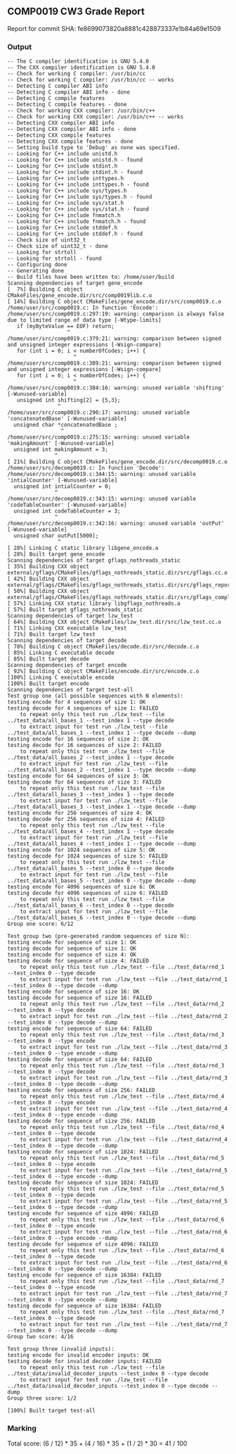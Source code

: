 ## COMP0019 CW3 Grade Report
Report for commit SHA: fe8699073820a8881c428873337e1b84a69e1509

### Output


    -- The C compiler identification is GNU 5.4.0
    -- The CXX compiler identification is GNU 5.4.0
    -- Check for working C compiler: /usr/bin/cc
    -- Check for working C compiler: /usr/bin/cc -- works
    -- Detecting C compiler ABI info
    -- Detecting C compiler ABI info - done
    -- Detecting C compile features
    -- Detecting C compile features - done
    -- Check for working CXX compiler: /usr/bin/c++
    -- Check for working CXX compiler: /usr/bin/c++ -- works
    -- Detecting CXX compiler ABI info
    -- Detecting CXX compiler ABI info - done
    -- Detecting CXX compile features
    -- Detecting CXX compile features - done
    -- Setting build type to 'Debug' as none was specified.
    -- Looking for C++ include unistd.h
    -- Looking for C++ include unistd.h - found
    -- Looking for C++ include stdint.h
    -- Looking for C++ include stdint.h - found
    -- Looking for C++ include inttypes.h
    -- Looking for C++ include inttypes.h - found
    -- Looking for C++ include sys/types.h
    -- Looking for C++ include sys/types.h - found
    -- Looking for C++ include sys/stat.h
    -- Looking for C++ include sys/stat.h - found
    -- Looking for C++ include fnmatch.h
    -- Looking for C++ include fnmatch.h - found
    -- Looking for C++ include stddef.h
    -- Looking for C++ include stddef.h - found
    -- Check size of uint32_t
    -- Check size of uint32_t - done
    -- Looking for strtoll
    -- Looking for strtoll - found
    -- Configuring done
    -- Generating done
    -- Build files have been written to: /home/user/build
    Scanning dependencies of target gene_encode
    [  7%] Building C object CMakeFiles/gene_encode.dir/src/comp0019lib.c.o
    [ 14%] Building C object CMakeFiles/gene_encode.dir/src/comp0019.c.o
    /home/user/src/comp0019.c: In function 'Encode':
    /home/user/src/comp0019.c:297:19: warning: comparison is always false due to limited range of data type [-Wtype-limits]
       if (myByteValue == EOF) return;
                       ^
    /home/user/src/comp0019.c:379:21: warning: comparison between signed and unsigned integer expressions [-Wsign-compare]
       for (int i = 0; i < numberOfCodes; i++) {
                         ^
    /home/user/src/comp0019.c:389:21: warning: comparison between signed and unsigned integer expressions [-Wsign-compare]
       for (int i = 0; i < numberOfCodes; i++) {
                         ^
    /home/user/src/comp0019.c:384:16: warning: unused variable 'shifting' [-Wunused-variable]
       unsigned int shifting[2] = {5,3};
                    ^
    /home/user/src/comp0019.c:290:17: warning: unused variable 'concatenatedBase' [-Wunused-variable]
      unsigned char *concatenatedBase ;
                     ^
    /home/user/src/comp0019.c:275:15: warning: unused variable 'makingAmount' [-Wunused-variable]
      unsigned int makingAmount = 3;
                   ^
    [ 21%] Building C object CMakeFiles/gene_encode.dir/src/decomp0019.c.o
    /home/user/src/decomp0019.c: In function 'Decode':
    /home/user/src/decomp0019.c:344:15: warning: unused variable 'intialCounter' [-Wunused-variable]
      unsigned int intialCounter = 0;
                   ^
    /home/user/src/decomp0019.c:343:15: warning: unused variable 'codeTableCounter' [-Wunused-variable]
      unsigned int codeTableCounter = 3;
                   ^
    /home/user/src/decomp0019.c:342:16: warning: unused variable 'outPut' [-Wunused-variable]
      unsigned char outPut[5000];
                    ^
    [ 28%] Linking C static library libgene_encode.a
    [ 28%] Built target gene_encode
    Scanning dependencies of target gflags_nothreads_static
    [ 35%] Building CXX object external/gflags/CMakeFiles/gflags_nothreads_static.dir/src/gflags.cc.o
    [ 42%] Building CXX object external/gflags/CMakeFiles/gflags_nothreads_static.dir/src/gflags_reporting.cc.o
    [ 50%] Building CXX object external/gflags/CMakeFiles/gflags_nothreads_static.dir/src/gflags_completions.cc.o
    [ 57%] Linking CXX static library libgflags_nothreads.a
    [ 57%] Built target gflags_nothreads_static
    Scanning dependencies of target lzw_test
    [ 64%] Building CXX object CMakeFiles/lzw_test.dir/src/lzw_test.cc.o
    [ 71%] Linking CXX executable lzw_test
    [ 71%] Built target lzw_test
    Scanning dependencies of target decode
    [ 78%] Building C object CMakeFiles/decode.dir/src/decode.c.o
    [ 85%] Linking C executable decode
    [ 85%] Built target decode
    Scanning dependencies of target encode
    [ 92%] Building C object CMakeFiles/encode.dir/src/encode.c.o
    [100%] Linking C executable encode
    [100%] Built target encode
    Scanning dependencies of target test-all
    Test group one (all possible sequences with N elements):
    testing encode for 4 sequences of size 1: OK
    testing decode for 4 sequences of size 1: FAILED
    	to repeat only this test run ./lzw_test --file ../test_data/all_bases_1 --test_index 1 --type decode
    	to extract input for test run ./lzw_test --file ../test_data/all_bases_1 --test_index 1 --type decode --dump
    testing encode for 16 sequences of size 2: OK
    testing decode for 16 sequences of size 2: FAILED
    	to repeat only this test run ./lzw_test --file ../test_data/all_bases_2 --test_index 1 --type decode
    	to extract input for test run ./lzw_test --file ../test_data/all_bases_2 --test_index 1 --type decode --dump
    testing encode for 64 sequences of size 3: OK
    testing decode for 64 sequences of size 3: FAILED
    	to repeat only this test run ./lzw_test --file ../test_data/all_bases_3 --test_index 1 --type decode
    	to extract input for test run ./lzw_test --file ../test_data/all_bases_3 --test_index 1 --type decode --dump
    testing encode for 256 sequences of size 4: OK
    testing decode for 256 sequences of size 4: FAILED
    	to repeat only this test run ./lzw_test --file ../test_data/all_bases_4 --test_index 1 --type decode
    	to extract input for test run ./lzw_test --file ../test_data/all_bases_4 --test_index 1 --type decode --dump
    testing encode for 1024 sequences of size 5: OK
    testing decode for 1024 sequences of size 5: FAILED
    	to repeat only this test run ./lzw_test --file ../test_data/all_bases_5 --test_index 0 --type decode
    	to extract input for test run ./lzw_test --file ../test_data/all_bases_5 --test_index 0 --type decode --dump
    testing encode for 4096 sequences of size 6: OK
    testing decode for 4096 sequences of size 6: FAILED
    	to repeat only this test run ./lzw_test --file ../test_data/all_bases_6 --test_index 0 --type decode
    	to extract input for test run ./lzw_test --file ../test_data/all_bases_6 --test_index 0 --type decode --dump
    Group one score: 6/12
    
    Test group two (pre-generated random sequences of size N):
    testing encode for sequence of size 1: OK
    testing decode for sequence of size 1: OK
    testing encode for sequence of size 4: OK
    testing decode for sequence of size 4: FAILED
    	to repeat only this test run ./lzw_test --file ../test_data/rnd_1 --test_index 0 --type decode
    	to extract input for test run ./lzw_test --file ../test_data/rnd_1 --test_index 0 --type decode --dump
    testing encode for sequence of size 16: OK
    testing decode for sequence of size 16: FAILED
    	to repeat only this test run ./lzw_test --file ../test_data/rnd_2 --test_index 0 --type decode
    	to extract input for test run ./lzw_test --file ../test_data/rnd_2 --test_index 0 --type decode --dump
    testing encode for sequence of size 64: FAILED
    	to repeat only this test run ./lzw_test --file ../test_data/rnd_3 --test_index 0 --type encode
    	to extract input for test run ./lzw_test --file ../test_data/rnd_3 --test_index 0 --type encode --dump
    testing decode for sequence of size 64: FAILED
    	to repeat only this test run ./lzw_test --file ../test_data/rnd_3 --test_index 0 --type decode
    	to extract input for test run ./lzw_test --file ../test_data/rnd_3 --test_index 0 --type decode --dump
    testing encode for sequence of size 256: FAILED
    	to repeat only this test run ./lzw_test --file ../test_data/rnd_4 --test_index 0 --type encode
    	to extract input for test run ./lzw_test --file ../test_data/rnd_4 --test_index 0 --type encode --dump
    testing decode for sequence of size 256: FAILED
    	to repeat only this test run ./lzw_test --file ../test_data/rnd_4 --test_index 0 --type decode
    	to extract input for test run ./lzw_test --file ../test_data/rnd_4 --test_index 0 --type decode --dump
    testing encode for sequence of size 1024: FAILED
    	to repeat only this test run ./lzw_test --file ../test_data/rnd_5 --test_index 0 --type encode
    	to extract input for test run ./lzw_test --file ../test_data/rnd_5 --test_index 0 --type encode --dump
    testing decode for sequence of size 1024: FAILED
    	to repeat only this test run ./lzw_test --file ../test_data/rnd_5 --test_index 0 --type decode
    	to extract input for test run ./lzw_test --file ../test_data/rnd_5 --test_index 0 --type decode --dump
    testing encode for sequence of size 4096: FAILED
    	to repeat only this test run ./lzw_test --file ../test_data/rnd_6 --test_index 0 --type encode
    	to extract input for test run ./lzw_test --file ../test_data/rnd_6 --test_index 0 --type encode --dump
    testing decode for sequence of size 4096: FAILED
    	to repeat only this test run ./lzw_test --file ../test_data/rnd_6 --test_index 0 --type decode
    	to extract input for test run ./lzw_test --file ../test_data/rnd_6 --test_index 0 --type decode --dump
    testing encode for sequence of size 16384: FAILED
    	to repeat only this test run ./lzw_test --file ../test_data/rnd_7 --test_index 0 --type encode
    	to extract input for test run ./lzw_test --file ../test_data/rnd_7 --test_index 0 --type encode --dump
    testing decode for sequence of size 16384: FAILED
    	to repeat only this test run ./lzw_test --file ../test_data/rnd_7 --test_index 0 --type decode
    	to extract input for test run ./lzw_test --file ../test_data/rnd_7 --test_index 0 --type decode --dump
    Group two score: 4/16
    
    Test group three (invalid inputs):
    testing encode for invalid encoder inputs: OK
    testing decode for invalid decoder inputs: FAILED
    	to repeat only this test run ./lzw_test --file ../test_data/invalid_decoder_inputs --test_index 0 --type decode
    	to extract input for test run ./lzw_test --file ../test_data/invalid_decoder_inputs --test_index 0 --type decode --dump
    Group three score: 1/2
    
    [100%] Built target test-all
    


### Marking

Total score: (6 / 12) * 35 + (4 / 16) * 35 + (1 / 2) * 30 = 41 / 100

